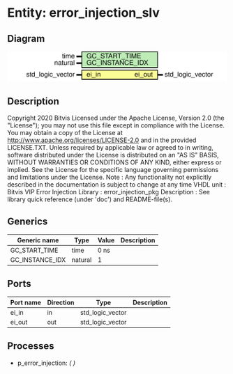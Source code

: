 # Entity: error_injection_slv
## Diagram
![Diagram](error_injection_slv.svg "Diagram")
## Description
Copyright 2020 Bitvis
Licensed under the Apache License, Version 2.0 (the "License"); you may not use this file except in compliance with the License.
You may obtain a copy of the License at http://www.apache.org/licenses/LICENSE-2.0 and in the provided LICENSE.TXT.
Unless required by applicable law or agreed to in writing, software distributed under the License is distributed on
an "AS IS" BASIS, WITHOUT WARRANTIES OR CONDITIONS OF ANY KIND, either express or implied.
See the License for the specific language governing permissions and limitations under the License.
Note : Any functionality not explicitly described in the documentation is subject to change at any time
VHDL unit     : Bitvis VIP Error Injection Library : error_injection_pkg
Description   : See library quick reference (under 'doc') and README-file(s).
## Generics
| Generic name    | Type    | Value | Description |
| --------------- | ------- | ----- | ----------- |
| GC_START_TIME   | time    | 0 ns  |             |
| GC_INSTANCE_IDX | natural | 1     |             |
## Ports
| Port name | Direction | Type             | Description |
| --------- | --------- | ---------------- | ----------- |
| ei_in     | in        | std_logic_vector |             |
| ei_out    | out       | std_logic_vector |             |
## Processes
- p_error_injection: _(  )_

